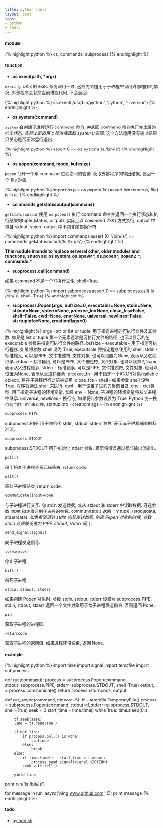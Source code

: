 ```yaml
---
title: python shell
layout: post
tags:
- python
- shell
---
```


#### module

{% highlight python %}
os, commands, subprocess
{% endhighlight %}

#### function

* **os.execl(path, \*args)**

`execl` 与 Unix 的 exec 系统调用一致. 这些方法适用于子进程中调用外部程序的情况, 外部程序会替换当前进程代码, 不会返回.

{% highlight python %}
os.execl('/usr/bin/python', 'python', '--version')
{% endhighlight %}

* **os.system(command)**

`system` 会创建子进程运行 command 命令, 并返回 command 命令执行完成后的推出状态. *实际上是适用 c 标准库函数 system()实现*. 这个方法适用没有输出结果只关心是否正常运行退出.

{% highlight python %}
assert 0 == os.system('ls /bin/ls')
{% endhighlight %}

* **os.popen(command, mode, bufesize)**

`popen` 打开一个与 command 进程之间的管道, 获取外部程序的输出结果, 返回一个 file 对象.

{% highlight python %}
import os
p = os.popen('ls')
assert isinstance(p, file) is True
{% endhighlight %}

* **commands.getstatusoutput(command)**

`getstatusoutput` 使用 `os.popen()` 执行 command 命令并返回一个执行状态和执行结果的tuple (status, output). 实际上以 *command 2>&1* 方式执行, output 中包含 stdout, stderr. output 中不包含尾部换行符.

{% highlight python %}
import commands
assert (0, '/bin/ls') == commands.getstatusoutput('ls /bin/ls')
{% endhighlight %}

**This module intends to replace serveral other, older modules and functions, shuch as: os.system, os.spawn\*, os.popen\*, popen2.\*, commands.\***

* **subprocess.call(command)**

如果 command 不是一个可执行文件, shell=True.

{% highlight python %}
import subprocess
assert 0 == subprocess.call('ls /bin/ls', shell=True)
{% endhighlight %}

* **subprocess.Popen(args, bufsize=0, executable=None, stdin=None, stdout=None, stderr=None, preexec_fn=None, close_fds=False, shell=False, cwd=None, env=None, universal_newlines=False, startupinfo=None, creationflags=0)**

{% nohighlight %}
args                - str or list or tuple, 用于指定进程的可执行文件及其参数. 如果是 list or tuple 第一个元素通常是可执行文件的路径. 也可以显示的在 executable 参数来指定可执行文件的路径.
bufsize             -
executable          - 用于指定可执行程序. 如果将参数 shell 设为 True, executable 将指定程序使用的 shell.
stdin               - 标准输入, 可以是PIPE, 文件描述符, 文件对象. 也可以设置为None, 表示从父进程继承.
stdout              - 标准输出, 可以是PIPE, 文件描述符, 文件对象. 也可以设置为None, 表示从父进程继承.
stderr              - 标准错误, 可以是PIPE, 文件描述符, 文件对象. 也可以设置为None, 表示从父进程继承.
preexec_fn          - 用于指定一个可执行对象(callable object), 将在子进程运行之前被调用.
close_fds           -
shell               - 如果参数 shell 设为 True, 程序将通过 shell 来执行.
cwd                 - 用于设置子进程的当前目录.
env                 - dict类型, 用于指定子进程的环境变量. 如果 env = None, 子进程的环境变量将从父进程中继承.
universal_newlines  - 换行符, 如果将此参数设置为 True, Python 统一换行符当作 '\n' 来处理.
startupinfo         -
creationflags       -
{% endhighlight %}

`subprocess.PIPE`

subprocess.PIPE 用于初始化 stdin, stdout, stderr 参数. 表示与子进程通信的标准流.

`subprocess.STDOUT`

subprocess.STDOUT 用于初始化 stderr 参数. 表示将错误通过标准输出流输出.

`poll()`

用于检查子进程是否已经结束, return code.

`wait()`

等待子进程结束, return code.

`communicate(input=None)`

与子进程进行交互. 向 stdin 发送数据, 或从 stdout 和 stderr 中读取数据. 可选参数 input 指定发送到子进程的参数. communicate() 返回一个tuple, (stdoutdata, stderrdata). *如果希望通过 stdin 向其发送数据, 创建 Popen 对象的时候, 参数 stdin 必须被设置为 PIPE. stdout, stderr 同上*.

`send_signal(signal)`

向子进程发送信号.

`terminate()`

停止子进程.

`kill()`

杀死子进程

`stdin, stdout, stderr`

如果创建 Popen 对象时, 参数 stdin, stdout, stderr 设置为 subprocess.PIPE; stdin, stdout, stderr 返回一个文件对象用于给子进程发送指令. 否则返回 None.

`pid`

获取子进程的进程ID.

`returncode`

获取子进程的返回值. 如果进程还没结束, 返回 None.

#### example

{% highlight python %}
import time
import signal
import tempfile
import subprocess


def run(command):
    process = subprocess.Popen(command, stdout=subprocess.PIPE, stderr=subprocess.STDOUT, shell=True)
    output, _ = process.communicate()
    return process.returncode, output


def run_async(command, timeout=5):
    tf = tempfile.TemporaryFile()
    process = subprocess.Popen(command, stdout=tf, stderr=subprocess.STDOUT, shell=True)
    seek = 0
    start_time = time.time()
    while True:
        time.sleep(0.1)

        tf.seek(seek)
        line = tf.readline()

        if not line:
            if process.poll() is None:
                continue
            else:
                break
        else:
            if time.time() - start_time > timeout:
                process.send_signal(signal.SIGTERM)
            seek = tf.tell()

        yield line


print run('ls /bin/ls')


for message in run_async('ping www.github.com', 5):
    print message
{% endhighlight %}

#### todo

* [python sh](https://github.com/amoffat/sh)
